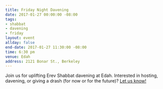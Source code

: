 ```yaml
---
title: Friday Night Davening
date: 2017-01-27 00:00:00 -08:00
tags:
- shabbat
- davening
- friday
layout: event
allday: false
end-date: 2017-01-27 11:30:00 -08:00
time: 6:30 pm
venue: Edah
address: 2121 Bonar St., Berkeley
---
```


Join us for uplifting Erev Shabbat davening at Edah. Interested in hosting, davening, or giving a drash (for now or for the future)? [Let us know!](mailto:info@minyandafna.org)